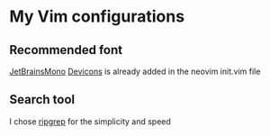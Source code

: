 # My Vim configurations

## Recommended font
[JetBrainsMono](https://github.com/ryanoasis/nerd-fonts/releases/download/v2.1.0/JetBrainsMono.zip)
[Devicons](https://github.com/ryanoasis/vim-devicons) is already added in the neovim init.vim file

## Search tool
I chose [ripgrep](https://github.com/BurntSushi/ripgrep) for the simplicity and speed
